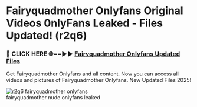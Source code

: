# Fairyquadmother Onlyfans Original Videos 0nlyFans Leaked - Files Updated! (r2q6)

<h3>🔴 CLICK HERE 🌐==►► <a href="https://tinyurl.com/2wckxsce" rel="nofollow">Fairyquadmother Onlyfans Updated Files</a></h3>

Get Fairyquadmother Onlyfans and all content. Now you can access all videos and pictures of Fairyquadmother Onlyfans. New Updated Files 2025!

[![r2q6](https://i.imgur.com/AFduVYN.gif)](https://tinyurl.com/2wckxsce)
fairyquadmother onlyfans<br>
fairyquadmother nude onlyfans leaked